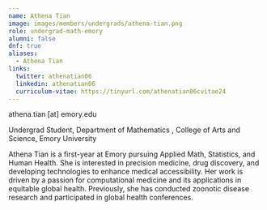 ```yaml
---
name: Athena Tian
image: images/members/undergrads/athena-tian.png
role: undergrad-math-emory
alumni: false
dnf: true
aliases:
  - Athena Tian
links:
  twitter: athenatian06
  linkedin: athenatian06
  curriculum-vitae: https://tinyurl.com/athenatian06cvitae24 
---
```


athena.tian [at] emory.edu

Undergrad Student, Department of Mathematics , College of Arts and Science, Emory University

Athena Tian is a first-year at Emory pursuing Applied Math, Statistics, and Human Health. She is interested in precision medicine, drug discovery, and developing technologies to enhance medical accessibility. Her work is driven by a passion for computational medicine and its applications in equitable global health. Previously, she has conducted zoonotic disease research and participated in global health conferences. 